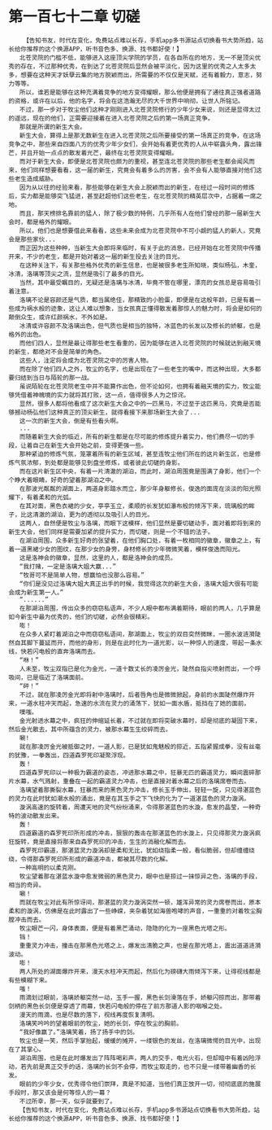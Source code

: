 # 第一百七十二章 切磋
        【告知书友，时代在变化，免费站点难以长存，手机app多书源站点切换看书大势所趋，站长给你推荐的这个换源APP，听书音色多、换源、找书都好使！】
       北苍灵院的门槛不低，能够进入这座顶尖学院的学员，在各自所在的地方，无一不是顶尖优秀的存在，不过那种优秀，在到达了北苍灵院后显然会被平淡化，因为这里的优秀之人太多太多，想要在这种天才妖孽云集的地方脱颖而出，所需要的不仅仅是天赋，还有着毅力，意志，努力等等。
       所以，谁若是能够在这种充满着竞争的地方变得耀眼，那么他便是拥有了通往真正强者道路的资格，或许在以后，他的名字，将会在这浩瀚无尽的大千世界中响彻，让世人所铭记。
       不过，那一步对于牧尘他们这种才刚刚进入北苍灵院修行的少年少女来说，则还是显得太过的遥远，现在的他们，正需要迎接着在进入北苍灵院之后的第一场真正竞争。
       那就是所谓的新生大会。
       新生大会，算得上是那无数新生在进入北苍灵院之后所要接受的第一场真正的竞争，在这场竞争之中，那些来自四面八方的优秀少年少女们，会开始有着更优秀的人从中崭露头角，露出锋芒，并且开始一点点的散发着光芒，最终在北苍灵院变得耀眼。
       而对于新生大会，即便是北苍灵院也颇为的重视，甚至连北苍灵院的那些老生都会闻风而来，他们同样想要看看，这一届的新生，究竟会有着多么的厉害，会不会有人能够直接对他们这些老生造成威胁。
       因为从以往的经验来看，那些能够在新生大会上脱颖而出的新生，在经过一段时间的修炼后，实力都是能够突飞猛进，甚至赶超他们这些老生，在北苍灵院的精英层次中，占据着一席之地。
       而且，那天榜排名靠前的猛人，除了极少数的特例，几乎所有人在他们曾经的那一届新生大会时，都是格外的耀眼。
       所以，他们也是想要借此来看看，这些未来会成为北苍灵院中不可小觑的猛人的新人，究竟会是那些家伙...
       而正因为这些种种，当新生大会即将来临时，有关于此的消息，已经开始在北苍灵院中传播开来，不少的老生，都是开始对着这一届的新生投去关注的目光。
       在这种关注下，有关那些格外优秀的新生信息，也是被很多老生所知晓，类似杨弘，木奎，冰清，洛璃等顶尖之流，显然是吸引了最多的目光。
       当然，其中最受瞩目的，无疑还是洛璃与冰清，毕竟不管在哪里，漂亮的女孩总是容易吸引着注意。
       洛璃不论是容颜还是气质，都当属绝佳，那精致的小脸蛋，即便是在这般年龄，已是有着一些成为祸水般的迹象，这让人难以想象，当女孩真正懂得散发着那惊人的魅力时，将会是如何的颠倒众生，或许红颜祸水，不外如是。
       冰清或许容颜不及洛璃出色，但气质也是相当的独特，冰蓝色的长发以及修长的娇躯，也是格外的出色。
       而他们四人，显然是最让得那些老生看重的，因为能够在进入北苍灵院的时候就达到融天境的新生，都绝对不会是简单的角色。
       这些人，注定将会成为北苍灵院之中的厉害人物。
       而在除了他们四人之外，牧尘的名字，也是出现在了一些老生的嘴中，而这种出现，大多都要归结到当日与陌轮的那一战。
       虽说陌轮在北苍灵院老生中并不能算作出色，但不论如何，也拥有着融天境的实力，牧尘能够凭借着神魄境的实力就将其打败，这一点，值得很多人为之惊诧。
       显然，很多人都将他看成了这次新生大会之中的一匹黑马，不过至于这匹黑马，究竟是否能够撼动杨弘他们这种真正的顶尖新生，就得看接下来那场新生大会了...
       这一次的新生大会，倒是有些看头啊。
       ...
       而随着新生大会的临近，所有的新生都是在尽可能的修炼提升着实力，他们费尽一切的手段，让着自己在新生大会开始之前，变得更强一些。
       那种紧迫的修炼气氛，笼罩着所有的新生区域，甚至连牧尘他们所在的这片新生区，也是修炼气氛浓郁，到处都是能够见到盘坐修炼，或者彼此切磋的身影。
       而在这片新生区中央，有着一片清澈的湖泊，而此时，湖泊周围竟是围满了身影，他们一个个睁大着眼睛，好奇的望着那湖泊之中。
       在那波光粼粼的湖面上，两道身影踏水而立，那少年身躯修长，俊逸的面庞在淡淡的阳光照耀下，有着柔和的光弧。
       在其对面，黑色衣裙的少女，亭亭玉立，柔顺的长发犹如瀑布般的倾泻下来，琉璃般的眸子，比这清澈的湖泊，更为的透彻以及吸引人的目光。
       这两人，自然便是牧尘与洛璃，而眼下这模样，他们显然是要切磋动手，面对着即将到来的新生大会，他们同样是需要加紧的提升实力，而切磋，则是一个不错的法子。
       在湖泊周围，众多新生好奇的张望着，在他们胸口处，有着一枚相同的徽章，徽章之上，有着一道黑裙少女的图纹，在那少女的身旁，身材修长的少年微微笑着，模样俊逸而阳光。
       这是洛神会的徽章，显然，这里的人，都是洛神会的成员。
       “我打赌，一定是洛璃大姐大赢...”
       “牧哥可不是简单人物，想赢怕也没那么容易。”
       “你们是没见过洛璃大姐大真正出手的时候，我觉得这次的新生大会，洛璃大姐大很有可能会成为新生第一人。”
       “......”
       在那湖泊周围，传出众多的窃窃私语声，不少人眼中都布满着期待，眼前的两人，几乎算是如今新生中最为优秀的，他们的切磋，必然会很精彩。
       嘭！
       在众多人紧盯着湖泊之中而窃窃私语间，那湖面上，牧尘的双目突然微眯，一圈水波涟漪陡然自其脚下蔓延而开，而他的身形，则是在此时化为一道光影，以一种惊人的速度，带起一条水线，快若闪电般的直奔洛璃而去。
       “咻！”
       人未至，牧尘双指已是化为金光，一道十数丈长的凌厉金光，陡然自指尖喷射而出，一个呼吸间，已是临近了洛璃面前。
       “砰！”
       不过，就在那凌厉金光即将射中洛璃时，后者唇角也是微微掀起，身前的水面陡然爆炸开来，一道水柱冲天而起，急速的水流在灵力的涌荡下，犹如一面水盾，抵挡在了她的面前。
       噗嗤。
       金光射进水幕之中，疯狂的伸缩延长着，不过就在即将突破水幕时，却是彻底的凝固下来，然后金光散去，其中所蕴含的灵力，被那水幕生生绞碎而去。
       唰!
       就在那凌厉金光被抵御之时，一道人影，已是犹如鬼魅般的掠近，五指紧握成拳，没有丝毫的犹豫，一拳轰出，四道森罗死印凝聚浮现。
       轰！
       四道森罗死印以一种极为霸道的姿态，冲进那水幕之中，狂暴无匹的霸道灵力，瞬间震碎那片水幕，水气溅射，重叠在一起的霸道灵力冲击，也是直接对着水幕之后的洛璃席卷而去。
       洛璃望着那撕裂水幕，狂暴而来的黑色灵力冲击，修长玉手伸出，轻轻一旋，只见得湛蓝色的灵力在此时犹如潮水般的涌出，竟是在其玉手之下飞快的化为了一道湛蓝色的灵力漩涡。
       漩涡高速的旋转着，周遭天地的灵气纷纷涌来，令得那湛蓝色的水漩，愈发的晶莹，一种奇特的波动散发出来。
       轰！
       四道霸道的森罗死印所形成的冲击，狠狠的轰击在那湛蓝色的水漩上，只见得那灵力漩涡疯狂旋转，竟是直接将那来自森罗死印的冲击，生生的消融化解而去。
       森罗死印霸道，那湛蓝灵力漩涡却是柔和无比，犹如绕指柔一般，看似脆弱，但却缠缠绕绕，令得那森罗死印所形成的霸道冲击，都被其尽数的化解。
       一种高明的以柔克刚。
       牧尘望着那在湛蓝水漩中愈发微弱的黑色灵力，眼中也是掠过一抹惊异之色，洛璃的手段，相当的奇异。
       唰！
       而就在牧尘对此有所惊讶间，那湛蓝的灵力漩涡突然一顿，雄浑异常的灵力席卷而出，原本柔和的漩涡，仿佛是在此时露出了一些峥嵘，夹杂着犹如海兽咆哮的声音，一重重的对着牧尘胸膛冲击而去。
       牧尘眼芒一闪，身体表面，便是有着黑芒涌动，隐隐的化为一座黑色光塔之形。
       铛！
       重重灵力冲击，撞击在那黑色光塔之上，爆发出清脆之声，也是在那光塔上，震出道道涟漪波动。
       嘭！
       两人所处的湖面爆炸开来，漫天水柱冲天而起，然后化为磅礴大雨倾泻下来，让得视线都是有些模糊下来。
       嗤！
       雨滴划过眼前，洛璃娇躯突然一动，玉手一握，黑色长剑滑落在手，娇躯闪掠而出，那带着剑柄的黑色长剑便是穿透了雨幕，快若闪电般的停在了前方那道人影的咽喉之处。
       漫天的雨滴，也是尽数的落下，视线再度恢复清明。
       洛璃笑吟吟的望着眼前的牧尘，她的长剑，停在牧尘的胸前。
       “我好像赢了。”洛璃笑着，扬了扬手中的剑。
       牧尘也是一笑，然后手掌抬起，缓缓的摊开，一缕银色的发丝，在洛璃微愕的目光中，出现在了其掌心。
       湖泊周围，也是在此时爆发出了阵阵喝彩声，两人的交手，电光火石，但却暗中有着凶险浮动，若先前是真正交手的话，洛璃的长剑不会停，而牧尘取走的，也不只是一缕带着幽香的长发。
       眼前的少年少女，优秀得令他们崇拜，真是不知道，当他们真正放开一切，彻彻底底的施展手段时，那又该会是何等惊人的一幕？
       不过所幸，那一天，似乎就要到了。
       【告知书友，时代在变化，免费站点难以长存，手机app多书源站点切换看书大势所趋，站长给你推荐的这个换源APP，听书音色多、换源、找书都好使！】